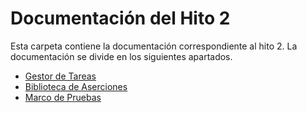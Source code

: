 # Documentación del Hito 2

Esta carpeta contiene la documentación correspondiente al hito 2. La documentación se divide en los siguientes apartados.

* [Gestor de Tareas](./gestorTareas.md)
* [Biblioteca de Aserciones](./bibliotecaAserciones.md)
* [Marco de Pruebas](./marcoPruebas.md)
